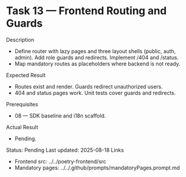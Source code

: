 <!--
File: 13-frontend-routing-and-guards.md
Purpose: Plan and track frontend routing, layouts, and guards.
This task creates Public, Authenticated, and Admin shells with
role-based guards. It wires the minimal navigation map to unblock
feature pages. Full locale-prefixed routing lands in Task 19.
All Rights Reserved. Arodi Emmanuel
-->

# Task 13 — Frontend Routing and Guards

Description

- Define router with lazy pages and three layout shells (public, auth, admin).
  Add role guards and redirects. Implement /404 and /status.
- Map mandatory routes as placeholders where backend is not ready.

Expected Result

- Routes exist and render. Guards redirect unauthorized users.
- 404 and status pages work. Unit tests cover guards and redirects.

Prerequisites

- 08 — SDK baseline and i18n scaffold.

Actual Result

- Pending.

Status: Pending Last updated: 2025-08-18 Links

- Frontend src: ../../poetry-frontend/src
- Mandatory pages: ../../.github/prompts/mandatoryPages.prompt.md
